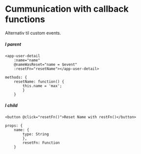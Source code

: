 # Cummunication with callback functions
Alternativ til custom events.  
##### I parent
```
<app-user-detail 
    :name="name" 
    @nameWasReset="name = $event"
    :resetFn="resetName"></app-user-detail>
            
methods: {
    resetName: function() {
        this.name = 'max';
        }
    }
```
##### I child
```
<button @click="resetFn()">Reset Name with restFn()</button>

props: {
    name: {
        type: String
        },
        resetFn: Function
    }
```
